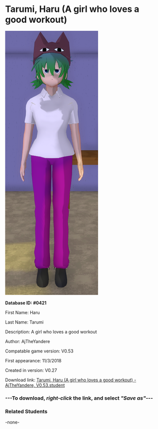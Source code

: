 # Tarumi, Haru (A girl who loves a good workout)

<img src="../../Files/Images/Tarumi, Haru (A girl who loves a good workout).png" title="Tarumi, Haru (A girl who loves a good workout) - AjTheYandere, V0.53">

**Database ID: #0421**

First Name: Haru

Last Name: Tarumi

Description: A girl who loves a good workout

Author: AjTheYandere

Compatable game version: V0.53

First appearance: 11/3/2018

Created in version: V0.27

Download link: <a href="https://raw.githubusercontent.com/Arbiter1223/Daigaku-Gurashi-Custom-Students/master/Files/Student%20Files/Tarumi%2C%20Haru%20(A%20girl%20who%20loves%20a%20good%20workout)%20-%20AjTheYandere%2C%20V0.53.student">Tarumi, Haru (A girl who loves a good workout) - AjTheYandere, V0.53.student</a>

### ---**To download, _right-click_ the link, and select _"Save as"_**---

### Related Students

-none-

